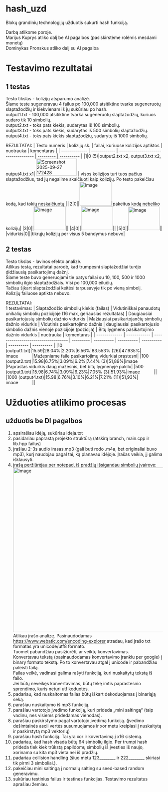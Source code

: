 # hash_uzd
Blokų grandinių technologijų užduotis sukurti hash funkciją.

Darbą atlikome poroje.  
Marijus Kuprys atliko dalį be AI pagalbos (pasiskirstėme rolėmis mesdami monetą)  
Dominykas Pronskus atliko dalį su AI pagalba  

# __Testavimo rezultatai__ #
## 1 testas ##
Testo tikslas - kolizijų atsparumo analizė.  
Šiame teste sugeneravau 4 failus po 100,000 atsitiktine tvarka sugeneruotų slaptažodžių ir kiekvienam iš jų sukūriau po hash.  
output1.txt - 100,000 atsitiktine tvarka sugeneruotų slaptažodžių, kuriuos sudaro tik 10 simbolių.  
output2.txt - toks pats kiekis, sudarytas iš 100 simbolių.  
output3.txt - toks pats kiekis, sudarytas iš 500 simbolių slaptažodžių.  
output4.txt - toks pats kiekis slaptažodžių, sudarytų iš 1000 simbolių.  

REZULTATAI:
| Testo numeris | kolizijų sk. | failai, kuriuose kolizijos aptiktos | nuotrauka | komentaras |
| ------------- | ------------ | ----------------------------------- | --------- | ---------- |
|1|0 (5)|output2.txt x2, output3.txt x2, output4.txt x1| <img width="130" height="54" alt="Screenshot 2025-09-27 172428" src="https://github.com/user-attachments/assets/80184e01-7dd4-4f2c-8f32-9aeb0cd21def" /> | visos kolizijos turi tuos pačius slaptažodžius, tad jų negalime skaičiuoti kaip kolizijų. Po testo pakeičiau kodą, kad tokių neskaičiuotų |
|2|0||<img width="102" height="76" alt="image" src="https://github.com/user-attachments/assets/146d9601-4db5-40d3-8f59-2626da8a95f3" />|pakeitus kodą nebeliko kolizijų|
|3|0||<img width="102" height="76" alt="image" src="https://github.com/user-attachments/assets/f7487588-733b-476f-bd2a-1652f67230be" />||
|4|0||<img width="102" height="76" alt="image" src="https://github.com/user-attachments/assets/f2e9413f-5982-43ae-8877-d699c802a8eb" />||
|5|0||<img width="101" height="75" alt="image" src="https://github.com/user-attachments/assets/17ead738-34df-4926-9c28-83f8d196eba5" />||
|vidurkis|0|||tikrųjų kolizijų per visus 5 bandymus nebuvo|

## 2 testas ##
Testo tikslas - lavinos efekto analizė.  
Atlikus testą, rezultatai parodė, kad trumpesni slaptažodžiai turėjo didžiausią pasikartojimų dažnį.  
Šiame teste buvo generuojami tie patys failai su 10, 100, 500 ir 1000 simbolių ilgio slaptažodžiais. Visi po 100,000 eilučių.  
Tačiau šįkart slaptažodžiai keitėsi tarpusavyje tik po vieną simbolį.  
Kolizijų failuose aptikta nebuvo.  

REZULTATAI:  
1 testavimas:
| Slaptažodžio simbolių kiekis (failas) | Vidutiniškai panaudotų unikalių simbolių pozicijoje (16 max, geriausias rezultatas) | Daugiausiai pasikartojusių simbolių dažnio vidurkis | Mažiausiai pasikartojančių simbolių dažnio vidurkis | Vidutinis pasikartojimo dažnis | daugiausiai pasikartojusio simbolio dažnis vienoje pozicijoje (pozicija) | Bitų lygmens pasikartojimo dažnio vidurkis | nuotrauka | komentaras |
| ------------- | ------------ | ----------------------------------- | --------- | ---------- | ---------- | ---------- | ---------- | ---------- |
|10 (output1.txt)|15.59|28.04%|2.20%|6.56%|83.553% (26)|47.935%|<img width="85" height="14" alt="image" src="https://github.com/user-attachments/assets/479cc2b5-c4bc-4d09-93eb-f63ded33d354" />|Mažesniame faile pasikartojimų vidurkiai prastesni|
|100 (output2.txt)|15.98|6.75%|3.09%|6.2%|7.44% (3)|51,89%|<img width="85" height="14" alt="image" src="https://github.com/user-attachments/assets/ad8e5a33-54bc-4efe-a21a-852987872d39" />|Paprastas vidurkis daug mažesnis, bet bitų lygmenyje pakilo|
|500 (output3.txt)|15.98|6.74%|3.09%|6.23%|7.05% (3)|51.93%|<img width="85" height="14" alt="image" src="https://github.com/user-attachments/assets/b5cc075a-acef-4ea9-9926-d770a63288cb" />||
|1000 (output4.txt)|15.98|6.76%|3.10%|6.21%|7.21% (11)|51,93%|<img width="85" height="14" alt="image" src="https://github.com/user-attachments/assets/a62e16fa-652b-4541-99d8-1f050ff3e690" />||

# __Užduoties atlikimo procesas__ #
## užduotis be DI pagalbos ##
1. apsirašiau idėją, sukūriau ideja.txt
2. pasidariau paprastą projekto struktūrą (atskirą branch, main.cpp ir lib.hpp failus)
3. įrašiau 2-3s audio irasas.mp3 (gali buti rodo .m4a, bet originaliai buvo mp3), kurį naudojau pagal tai, ką planavau idėjoje. Įrašas veikia, jį galima išklausyti.
4. įrašą peržiūrėjau per notepad, iš pradžių išsigandau simbolių įvairove:
   <img width="803" height="528" alt="image" src="https://github.com/user-attachments/assets/9649c1d4-aad2-492a-8338-884012710c72" />  
   Atlikau įrašo analizę. Pasinaudodamas https://www.webatic.com/encoding-explorer atradau, kad įrašo txt formatas yra unicode/utf8 formato.  
   Tuomet pabandžiau pasižiūrėti, ar veiktų konvertavimas.  
   Konvertavau tekstą (pasinaudodamas konvertavimo įrankiu per google) į binary formato tekstą. Po to konvertavau atgal į unicode ir pabandžiau paleisti failą.  
   Failas veikė, vadinasi galima rašyti funkciją, kuri nuskaitytų tekstą iš failo.  
   Jei būtų neveikęs konvertavimas, būtų tekę imtis paprastesnio sprendimo, kuris neturi utf koduotės.
5. padariau, kad nuskaitomas failas būtų iškart dekoduojamas į binariąją seką.
6. parašiau nuskaitymo iš mp3 funkciją.
7. parašiau vartotojo įvedimo funkciją, kuri prideda „mini saltingą“ (taip vadinu, nes visiems pridedamas vienodas).
8. parašiau paskirstymo pagal vartotojo įvedimą funkciją. (įvedimo dešimtainės ascii vertės susumuojamos ir xor metu kreipiasi į nuskaitytą ir paskirstytą mp3 vektorių)
9. parašiau hash funkciją. Tai yra xor ir kovertavimą į x16 sistemą.
10. padariau, kad hash visada būtų 64 simbolių ilgio. Per trumpi hash prideda tiek kiek trūkstą papildomų simbolių iš įvesties iš naujo, xorinama su kita mp3 vieta nei iš pradžių.
11. padariau collision handling (šiuo metu 123________ ir 222________ skiriasi tik pirmi 3 simboliai.).
12. pakeičiau mini saltingą į normalų salting su seed-based random generavimu.
13. sukūriau testinius failus ir testines funkcijas. Testavimo rezultatus aprašiau žemiau.
